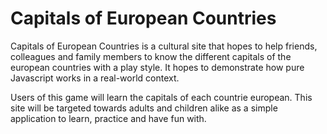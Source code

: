 # Capitals of European Countries

Capitals of European Countries is a cultural site that hopes to help friends, colleagues and family members to know the  different capitals of the european countries with a play style. It hopes to demonstrate how pure Javascript works in a real-world context.

Users of this game will learn the capitals of each countrie european. This site will be targeted towards adults and children alike as a simple application to learn, practice and have fun with.